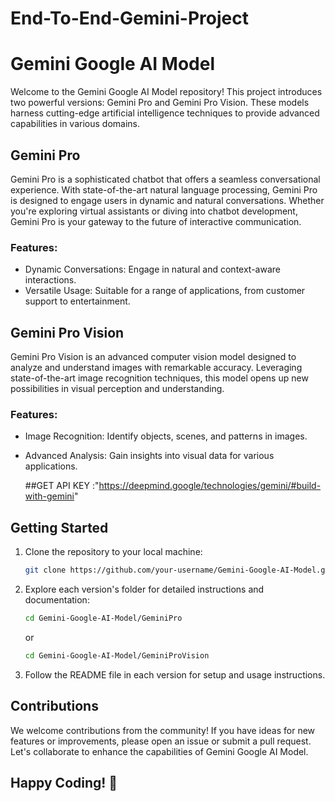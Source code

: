 # End-To-End-Gemini-Project

# Gemini Google AI Model

Welcome to the Gemini Google AI Model repository! This project introduces two powerful versions: Gemini Pro and Gemini Pro Vision. These models harness cutting-edge artificial intelligence techniques to provide advanced capabilities in various domains.

## Gemini Pro

Gemini Pro is a sophisticated chatbot that offers a seamless conversational experience. With state-of-the-art natural language processing, Gemini Pro is designed to engage users in dynamic and natural conversations. Whether you're exploring virtual assistants or diving into chatbot development, Gemini Pro is your gateway to the future of interactive communication.

### Features:

- Dynamic Conversations: Engage in natural and context-aware interactions.
- Versatile Usage: Suitable for a range of applications, from customer support to entertainment.

## Gemini Pro Vision

Gemini Pro Vision is an advanced computer vision model designed to analyze and understand images with remarkable accuracy. Leveraging state-of-the-art image recognition techniques, this model opens up new possibilities in visual perception and understanding.

### Features:

- Image Recognition: Identify objects, scenes, and patterns in images.
- Advanced Analysis: Gain insights into visual data for various applications.

  ##GET API KEY :"https://deepmind.google/technologies/gemini/#build-with-gemini"

## Getting Started

1. Clone the repository to your local machine:

    ```sh
    git clone https://github.com/your-username/Gemini-Google-AI-Model.git
    ```

2. Explore each version's folder for detailed instructions and documentation:

    ```sh
    cd Gemini-Google-AI-Model/GeminiPro
    ```

    or

    ```sh
    cd Gemini-Google-AI-Model/GeminiProVision
    ```

3. Follow the README file in each version for setup and usage instructions.

## Contributions

We welcome contributions from the community! If you have ideas for new features or improvements, please open an issue or submit a pull request. Let's collaborate to enhance the capabilities of Gemini Google AI Model.

## Happy Coding! 🚀
